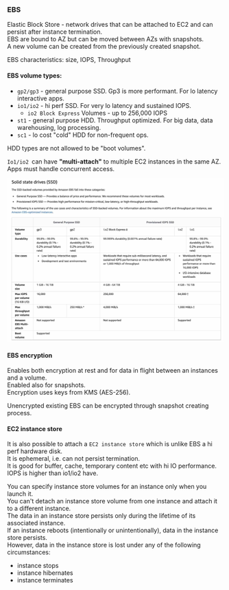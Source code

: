 ### EBS

Elastic Block Store - network drives that can be attached to EC2 and can persist after instance termination.\
EBS are bound to AZ but can be moved between AZs with snapshots.\
A new volume can be created from the previously created snapshot.

EBS characteristics: size, IOPS, Throughput

#### EBS volume types:
* `gp2/gp3` - general purpose SSD. Gp3 is more performant. For lo latency interactive apps.
* `io1/io2` - hi perf SSD. For very lo latency and sustained IOPS.
  * `io2 Block Express` Volumes - up to 256,000 IOPS
* `st1` - general purpose HDD. Throughput optimized. For big data, data warehousing, log processing.
* `sc1` - lo cost "cold" HDD for non-frequent ops.

HDD types are not allowed to be "boot volumes".

`Io1/io2 `can have **"multi-attach"** to multiple EC2 instances in the same AZ. Apps must handle concurrent access.

![](files/EBS_types.jpg)

#### EBS encryption
Enables both encryption at rest and for data in flight between an instances and a volume.\
Enabled also for snapshots.\
Encryption uses keys from KMS (AES-256).

Unencrypted existing EBS can be encrypted through snapshot creating process.


#### EC2 instance store
It is also possible to attach a `EC2 instance store` which is unlike EBS a hi perf hardware disk.\
It is ephemeral, i.e. can not persist termination.\
It is good for buffer, cache, temporary content etc with hi IO performance.\
IOPS is higher than io1/io2 have.

You can specify instance store volumes for an instance only when you launch it.\
You can't detach an instance store volume from one instance and attach it to a different instance.\
The data in an instance store persists only during the lifetime of its associated instance.\
If an instance reboots (intentionally or unintentionally), data in the instance store persists.\
However, data in the instance store is lost under any of the following circumstances:
* instance stops
* instance hibernates
* instance terminates
